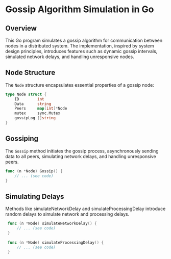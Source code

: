 # Gossip Algorithm Simulation in Go

## Overview

This Go program simulates a gossip algorithm for communication between nodes in a distributed system. The implementation, inspired by system design principles, introduces features such as dynamic gossip intervals, simulated network delays, and handling unresponsive nodes.

## Node Structure

The `Node` structure encapsulates essential properties of a gossip node:

```go
type Node struct {
    ID        int
    Data      string
    Peers     map[int]*Node
    mutex     sync.Mutex
    gossipLog []string
}
```
## Gossiping

 The `Gossip` method initiates the gossip process, asynchronously sending data to all peers, simulating network delays, 
 and handling unresponsive peers.
 ```go  
 func (n *Node) Gossip() {
     // ... (see code)
 } 
 ```
##  Simulating Delays
 Methods like simulateNetworkDelay and simulateProcessingDelay introduce random delays to simulate network and processing delays.
 
``` go
 func (n *Node) simulateNetworkDelay() {
     // ... (see code)
 }
 
 func (n *Node) simulateProcessingDelay() {
     // ... (see code)
 }
 ```
